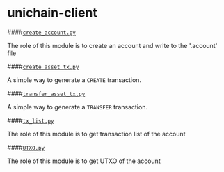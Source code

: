 # unichain-client

####[`create_account.py`](./create_account.py)

The role of this module is to create an account and write to the '.account' file

####[`create_asset_tx.py`](./create_asset_tx.py)

A simple way to generate a `CREATE` transaction.

####[`transfer_asset_tx.py`](./transfer_asset_tx.py)

A simple way to generate a `TRANSFER` transaction.

####[`tx_list.py`](./tx_list.py)

The role of this module is to get transaction list of the account

####[`UTXO.py`](./UTXO.py)

The role of this module is to get UTXO of the account
